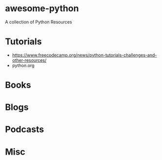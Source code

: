 # awesome-python
A collection of Python Resources

# Tutorials
* https://www.freecodecamp.org/news/python-tutorials-challenges-and-other-resources/
* python.org

# Books

# Blogs

# Podcasts

# Misc
